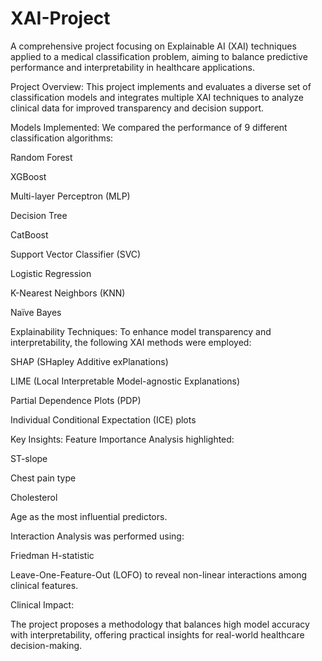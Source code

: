 # XAI-Project
A comprehensive project focusing on Explainable AI (XAI) techniques applied to a medical classification problem, aiming to balance predictive performance and interpretability in healthcare applications.

 Project Overview:
This project implements and evaluates a diverse set of classification models and integrates multiple XAI techniques to analyze clinical data for improved transparency and decision support.

 Models Implemented:
We compared the performance of 9 different classification algorithms:

Random Forest

XGBoost

Multi-layer Perceptron (MLP)

Decision Tree

CatBoost

Support Vector Classifier (SVC)

Logistic Regression

K-Nearest Neighbors (KNN)

Naïve Bayes

Explainability Techniques:
To enhance model transparency and interpretability, the following XAI methods were employed:

SHAP (SHapley Additive exPlanations)

LIME (Local Interpretable Model-agnostic Explanations)

Partial Dependence Plots (PDP)

Individual Conditional Expectation (ICE) plots

Key Insights:
Feature Importance Analysis highlighted:

ST-slope

Chest pain type

Cholesterol

Age
as the most influential predictors.

Interaction Analysis was performed using:

Friedman H-statistic

Leave-One-Feature-Out (LOFO)
to reveal non-linear interactions among clinical features.

Clinical Impact:

The project proposes a methodology that balances high model accuracy with interpretability, offering practical insights for real-world healthcare decision-making.
